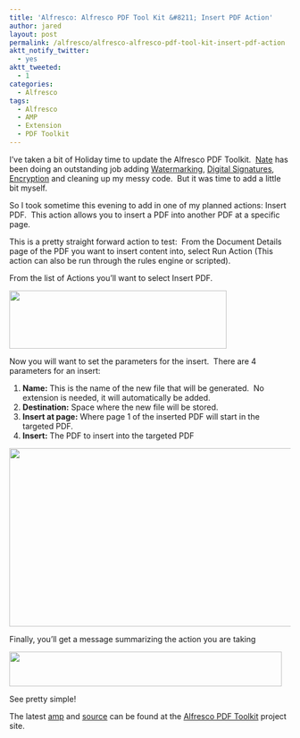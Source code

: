 ```yaml
---
title: 'Alfresco: Alfresco PDF Tool Kit &#8211; Insert PDF Action'
author: jared
layout: post
permalink: /alfresco/alfresco-alfresco-pdf-tool-kit-insert-pdf-action
aktt_notify_twitter:
  - yes
aktt_tweeted:
  - 1
categories:
  - Alfresco
tags:
  - Alfresco
  - AMP
  - Extension
  - PDF Toolkit
---
```

I&#8217;ve taken a bit of Holiday time to update the Alfresco PDF Toolkit.  [Nate][1] has been doing an outstanding job adding [Watermarking][2], [Digital Signatures][3], [Encryption][4] and cleaning up my messy code.  But it was time to add a little bit myself.

So I took sometime this evening to add in one of my planned actions: Insert PDF.  This action allows you to insert a PDF into another PDF at a specific page.

This is a pretty straight forward action to test:  From the Document Details page of the PDF you want to insert content into, select Run Action (This action can also be run through the rules engine or scripted).

From the list of Actions you&#8217;ll want to select Insert PDF.

<a href="http://jared.ottleys.net/files/2010/11/Screen-shot-2010-11-27-at-7.52.02-PM.png" rel="lightbox[406]"><img class="aligncenter size-full wp-image-410" src="http://jared.ottleys.net/files/2010/11/Screen-shot-2010-11-27-at-7.52.02-PM.png" alt="" width="389" height="104" /></a>

Now you will want to set the parameters for the insert.  There are 4 parameters for an insert:

1.  **Name:** This is the name of the new file that will be generated.  No extension is needed, it will automatically be added.
2.  **Destination:** Space where the new file will be stored.
3.  **Insert at page:** Where page 1 of the inserted PDF will start in the targeted PDF.
4.  **Insert:** The PDF to insert into the targeted PDF

<a href="http://jared.ottleys.net/files/2010/11/Screen-shot-2010-11-27-at-7.52.24-PM.png" rel="lightbox[406]"><img class="aligncenter size-full wp-image-411" src="http://jared.ottleys.net/files/2010/11/Screen-shot-2010-11-27-at-7.52.24-PM.png" alt="" width="621" height="319" /></a>

Finally, you&#8217;ll get a message summarizing the action you are taking

<a href="http://jared.ottleys.net/files/2010/11/Screen-shot-2010-11-27-at-7.52.58-PM.png" rel="lightbox[406]"><img class="aligncenter size-full wp-image-412" src="http://jared.ottleys.net/files/2010/11/Screen-shot-2010-11-27-at-7.52.58-PM.png" alt="" width="488" height="62" /></a>

See pretty simple!

The latest [amp][5] and [source][6] can be found at the [Alfresco PDF Toolkit][7] project site.

 [1]: http://www.unorganizedmachines.com/
 [2]: http://www.unorganizedmachines.com/site/software-and-technology/34-software-development/99-watermarking-pdf-documents-with-alfresco
 [3]: http://www.unorganizedmachines.com/site/software-and-technology/34-software-development/106-alfresco-pdf-toolkit-digital-signatures
 [4]: http://www.unorganizedmachines.com/site/software-and-technology/34-software-development/101-encrypting-pdf-documents-with-alfresco
 [5]: http://alfresco-pdf-toolkit.googlecode.com/files/alfresco-pdf-toolkit-0.97.amp
 [6]: http://code.google.com/p/alfresco-pdf-toolkit/source/checkout
 [7]: http://code.google.com/p/alfresco-pdf-toolkit